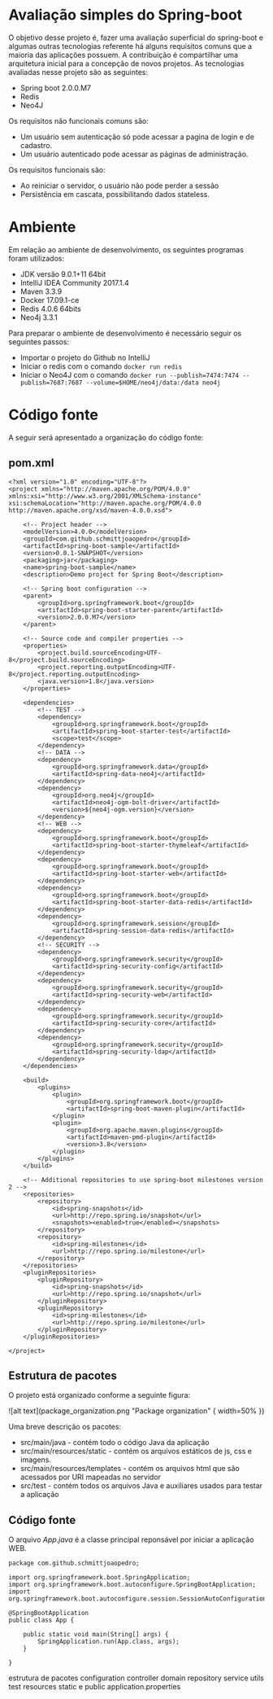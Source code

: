 # Avaliação simples do Spring-boot

O objetivo desse projeto é, fazer uma avaliação superficial do spring-boot e algumas outras tecnologias referente há alguns requisitos comuns que a maioria das aplicações possuem.
A contribuição é compartilhar uma arquitetura inicial para a concepção de novos projetos.
As tecnologias avaliadas nesse projeto são as seguintes:
* Spring boot 2.0.0.M7
* Redis
* Neo4J

Os requisitos não funcionais comuns são:
* Um usuário sem autenticação só pode acessar a pagina de login e de cadastro.
* Um usuário autenticado pode acessar as páginas de administração.

Os requisitos funcionais são:
* Ao reiniciar o servidor, o usuário não pode perder a sessão
* Persistência em cascata, possibilitando dados stateless.

# Ambiente

Em relação ao ambiente de desenvolvimento, os seguintes programas foram utilizados:
 * JDK versão 9.0.1+11 64bit
 * IntelliJ IDEA Community 2017.1.4
 * Maven 3.3.9
 * Docker 17.09.1-ce
 * Redis 4.0.6 64bits
 * Neo4j 3.3.1

Para preparar o ambiente de desenvolvimento é necessário seguir os seguintes passos:
 * Importar o projeto do Github no IntelliJ
 * Iniciar o redis com o comando `docker run redis`
 * Iniciar o Neo4J com o comando `docker run --publish=7474:7474 --publish=7687:7687 --volume=$HOME/neo4j/data:/data neo4j`

# Código fonte

A seguir será apresentado a organização do código fonte:

## pom.xml

```{xml}
<?xml version="1.0" encoding="UTF-8"?>
<project xmlns="http://maven.apache.org/POM/4.0.0" xmlns:xsi="http://www.w3.org/2001/XMLSchema-instance" xsi:schemaLocation="http://maven.apache.org/POM/4.0.0 http://maven.apache.org/xsd/maven-4.0.0.xsd">

    <!-- Project header -->
    <modelVersion>4.0.0</modelVersion>
    <groupId>com.github.schmittjoaopedro</groupId>
    <artifactId>spring-boot-sample</artifactId>
    <version>0.0.1-SNAPSHOT</version>
    <packaging>jar</packaging>
    <name>spring-boot-sample</name>
    <description>Demo project for Spring Boot</description>

    <!-- Spring boot configuration -->
    <parent>
        <groupId>org.springframework.boot</groupId>
        <artifactId>spring-boot-starter-parent</artifactId>
        <version>2.0.0.M7</version>
    </parent>

    <!-- Source code and compiler properties -->
    <properties>
        <project.build.sourceEncoding>UTF-8</project.build.sourceEncoding>
        <project.reporting.outputEncoding>UTF-8</project.reporting.outputEncoding>
        <java.version>1.8</java.version>
    </properties>

    <dependencies>
        <!-- TEST -->
        <dependency>
            <groupId>org.springframework.boot</groupId>
            <artifactId>spring-boot-starter-test</artifactId>
            <scope>test</scope>
        </dependency>
        <!-- DATA -->
        <dependency>
            <groupId>org.springframework.data</groupId>
            <artifactId>spring-data-neo4j</artifactId>
        </dependency>
        <dependency>
            <groupId>org.neo4j</groupId>
            <artifactId>neo4j-ogm-bolt-driver</artifactId>
            <version>${neo4j-ogm.version}</version>
        </dependency>
        <!-- WEB -->
        <dependency>
            <groupId>org.springframework.boot</groupId>
            <artifactId>spring-boot-starter-thymeleaf</artifactId>
        </dependency>
        <dependency>
            <groupId>org.springframework.boot</groupId>
            <artifactId>spring-boot-starter-web</artifactId>
        </dependency>
        <dependency>
            <groupId>org.springframework.boot</groupId>
            <artifactId>spring-boot-starter-data-redis</artifactId>
        </dependency>
        <dependency>
            <groupId>org.springframework.session</groupId>
            <artifactId>spring-session-data-redis</artifactId>
        </dependency>
        <!-- SECURITY -->
        <dependency>
            <groupId>org.springframework.security</groupId>
            <artifactId>spring-security-config</artifactId>
        </dependency>
        <dependency>
            <groupId>org.springframework.security</groupId>
            <artifactId>spring-security-web</artifactId>
        </dependency>
        <dependency>
            <groupId>org.springframework.security</groupId>
            <artifactId>spring-security-core</artifactId>
        </dependency>
        <dependency>
            <groupId>org.springframework.security</groupId>
            <artifactId>spring-security-ldap</artifactId>
        </dependency>
    </dependencies>

    <build>
        <plugins>
            <plugin>
                <groupId>org.springframework.boot</groupId>
                <artifactId>spring-boot-maven-plugin</artifactId>
            </plugin>
            <plugin>
                <groupId>org.apache.maven.plugins</groupId>
                <artifactId>maven-pmd-plugin</artifactId>
                <version>3.8</version>
            </plugin>
        </plugins>
    </build>

    <!-- Additional repositories to use spring-boot milestones version 2 -->
    <repositories>
        <repository>
            <id>spring-snapshots</id>
            <url>http://repo.spring.io/snapshot</url>
            <snapshots><enabled>true</enabled></snapshots>
        </repository>
        <repository>
            <id>spring-milestones</id>
            <url>http://repo.spring.io/milestone</url>
        </repository>
    </repositories>
    <pluginRepositories>
        <pluginRepository>
            <id>spring-snapshots</id>
            <url>http://repo.spring.io/snapshot</url>
        </pluginRepository>
        <pluginRepository>
            <id>spring-milestones</id>
            <url>http://repo.spring.io/milestone</url>
        </pluginRepository>
    </pluginRepositories>

</project>
```

## Estrutura de pacotes

O projeto está organizado conforme a seguinte figura:

![alt text](package_organization.png "Package organization" { width=50% })

Uma breve descrição os pacotes:
* src/main/java - contém todo o código Java da aplicação
* src/main/resources/static - contém os arquivos estáticos de js, css e imagens.
* src/main/resources/templates - contém os arquivos html que são acessados por URI mapeadas no servidor
* src/test - contém todos os arquivos Java e auxiliares usados para testar a aplicação

## Código fonte

O arquivo *App.java* é a classe principal reponsável por iniciar a aplicação WEB.

```{java}
package com.github.schmittjoaopedro;

import org.springframework.boot.SpringApplication;
import org.springframework.boot.autoconfigure.SpringBootApplication;
import org.springframework.boot.autoconfigure.session.SessionAutoConfiguration;

@SpringBootApplication
public class App {

    public static void main(String[] args) {
        SpringApplication.run(App.class, args);
    }

}
```

estrutura de pacotes
    configuration
    controller
    domain
    repository
    service
    utils
    test
resources
    static e public
    application.properties
